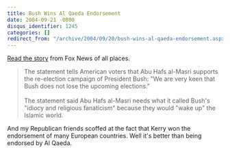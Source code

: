 ```yaml
---
title: Bush Wins Al Qaeda Endorsement
date: 2004-09-21 -0800
disqus_identifier: 1245
categories: []
redirect_from: "/archive/2004/09/20/bush-wins-al-qaeda-endorsement.aspx/"
---
```


[Read the story](http://www.foxnews.com/story/0,2933,114489,00.html)
from Fox News of all places.

> The statement tells American voters that Abu Hafs al-Masri supports
> the re-election campaign of President Bush: "We are very keen that
> Bush does not lose the upcoming elections." \
> \
> The statement said Abu Hafs al-Masri needs what it called Bush's
> "idiocy and religious fanaticism" because they would "wake up" the
> Islamic world.

And my Republican friends scoffed at the fact that Kerry won the
endorsement of many European countries. Well it's better than being
endorsed by Al Qaeda.

